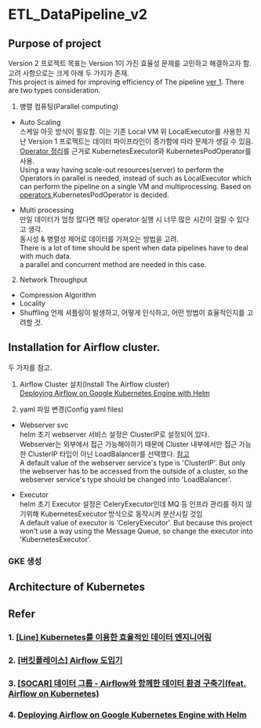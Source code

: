# ETL_DataPipeline_v2

## Purpose of project
Version 2 프로젝트 목표는 Version 1이 가진 효율성 문제를 고민하고 해결하고자 함.\
고려 사항으로는 크게 아래 두 가지가 존재.\
This project is aimed for improving efficiency of The pipeline [ver 1](https://github.com/NiceOneSon/ETL_DataPipeline_ver1). There are two types consideration.

1. 병렬 컴퓨팅(Parallel computing)
- Auto Scaling\
스케일 아웃 방식이 필요함. 이는 기존 Local VM 위 LocalExecutor를 사용한 지난 Version 1 프로젝트는 데이터 파이프라인이 증가함에 따라 문제가 생길 수 있음. [Operator 정리](https://www.notion.so/Operators-eb269379975a48be90f6089a03a8f4ec)를 근거로 KubernetesExecutor와 KubernetesPodOperator를 사용.\
Using a way having scale-out resources(server) to perform the Operators in parallel is needed, instead of such as LocalExecutor which can perform the pipeline on a single VM and multiprocessing. Based on [operators](https://www.notion.so/Operators-eb269379975a48be90f6089a03a8f4ec),KubernetesPodOperator is decided.


- Multi processing\
만일 데이터가 엄청 많다면 해당 operator 실행 시 너무 많은 시간이 걸릴 수 있다고 생각.\
동시성 & 병렬성 제어로 데이터를 가져오는 방법을 고려.\
There is a lot of time should be spent when data pipelines have to deal with much data.\
a parallel and concurrent method are needed in this case.


2. Network Throughput
- Compression Algorithm
- Locality
- Shuffling
언제 셔플링이 발생하고, 어떻게 인식하고, 어떤 방법이 효율적인지를 고려할 것.


## Installation for Airflow cluster.
두 가지를 참고.
1. Airflow Cluster 설치(Install The Airflow cluster)\
[Deploying Airflow on Google Kubernetes Engine with Helm](https://towardsdatascience.com/deploying-airflow-on-google-kubernetes-engine-with-helm-28c3d9f7a26b)

2. yaml 파일 변경(Config yaml files)
- Webserver svc\
helm 초기 webserver 서비스 설정은 ClusterIP로 설정되어 있다.\
Webserver는 외부에서 접근 가능해야하기 때문에 Cluster 내부에서만 접근 가능한 ClusterIP 타입이 아닌 LoadBalancer를 선택했다. [참고](https://seongjin.me/kubernetes-service-types/)\
A default value of the webserver service's type is 'ClusterIP'. But only the webserver has to be accessed from the outside of a cluster, so the webserver service's type should be changed into 'LoadBalancer'.

- Executor\
helm 초기 Executor 설정은 CeleryExecutor인데 MQ 등 인프라 관리를 하지 않기위해 KubernetesExecutor 방식으로 동작시켜 분산시킬 것임\
A default value of executor is 'CeleryExecutor'. But because this project won't use a way using the Message Queue, so change the executor into 'KubernetesExecutor'.

### GKE 생성
### 

## Architecture of Kubernetes



## Refer
### 1. [[Line] Kubernetes를 이용한 효율적인 데이터 엔지니어링](https://engineering.linecorp.com/ko/blog/data-engineering-with-airflow-k8s-1)

### 2. [[버킷플레이스] Airflow 도입기](https://www.bucketplace.com/post/2021-04-13-%EB%B2%84%ED%82%B7%ED%94%8C%EB%A0%88%EC%9D%B4%EC%8A%A4-airflow-%EB%8F%84%EC%9E%85%EA%B8%B0/)

### 3. [[SOCAR] 데이터 그룹 - Airflow와 함께한 데이터 환경 구축기(feat. Airflow on Kubernetes)](https://tech.socarcorp.kr/data/2021/06/01/data-engineering-with-airflow.html)

### 4. [Deploying Airflow on Google Kubernetes Engine with Helm](https://towardsdatascience.com/deploying-airflow-on-google-kubernetes-engine-with-helm-28c3d9f7a26b)
